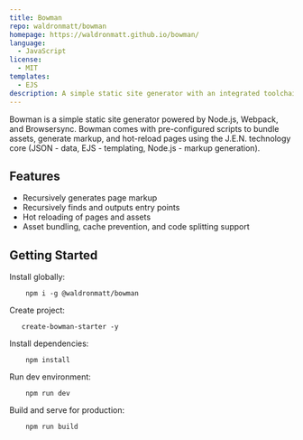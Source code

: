 ```yaml
---
title: Bowman
repo: waldronmatt/bowman
homepage: https://waldronmatt.github.io/bowman/
language:
  - JavaScript
license:
  - MIT
templates:
  - EJS
description: A simple static site generator with an integrated toolchain for efficient development and delivery.
---
```


Bowman is a simple static site generator powered by Node.js, Webpack, and Browsersync. Bowman comes with pre-configured scripts to bundle assets, generate markup, and hot-reload pages using the J.E.N. technology core (JSON - data, EJS - templating, Node.js - markup generation).

## Features

- Recursively generates page markup
- Recursively finds and outputs entry points
- Hot reloading of pages and assets
- Asset bundling, cache prevention, and code splitting support

## Getting Started

Install globally:

        npm i -g @waldronmatt/bowman

Create project:

       create-bowman-starter -y
        
Install dependencies:

        npm install

Run dev environment:

        npm run dev

Build and serve for production:

        npm run build
